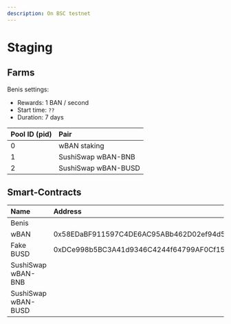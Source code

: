 ```yaml
---
description: On BSC testnet
---
```


# Staging

## Farms

Benis settings:

* Rewards: 1 BAN / second
* Start time: `??`
* Duration: 7 days

| Pool ID \(pid\) | Pair |
| :--- | :--- |
| 0 | wBAN staking |
| 1 | SushiSwap wBAN-BNB |
| 2 | SushiSwap wBAN-BUSD |

## Smart-Contracts

| Name | Address |
| :--- | :--- |
| Benis |  |
| wBAN | 0x58EDaBF911597C4DE6AC95ABb462D02ef94d5c66 |
| Fake BUSD | 0xDCe998b5BC3A41d9346C4244f64799AF0Cf15e52 |
| SushiSwap wBAN-BNB |  |
| SushiSwap wBAN-BUSD |  |



